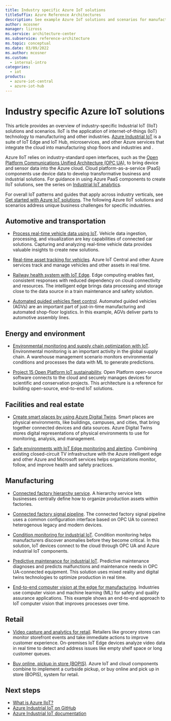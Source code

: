 ```yaml
---
title: Industry specific Azure IoT solutions
titleSuffix: Azure Reference Architectures
description: See example Azure IoT solutions and scenarios for manufacturing, smart buildings, retail, transportation, and across industries.
author: mcosner
manager: lizross
ms.service: architecture-center
ms.subservice: reference-architecture
ms.topic: conceptual
ms.date: 03/09/2022
ms.author: mcosner
ms.custom:
  - internal-intro
categories:
  - iot
products:
  - azure-iot-central
  - azure-iot-hub
---
```


# Industry specific Azure IoT solutions

This article provides an overview of industry-specific Industrial IoT (IIoT) solutions and scenarios. IIoT is the application of internet-of-things (IoT) technology to manufacturing and other industries. [Azure Industrial IoT](https://azure.microsoft.com/solutions/industry/manufacturing/iot) is a suite of IoT Edge and IoT Hub, microservices, and other Azure services that integrate the cloud into manufacturing shop floors and industries and .

Azure IIoT relies on industry-standard open interfaces, such as the [Open Platform Communications Unified Architecture (OPC UA)](https://opcfoundation.org/about/opc-technologies/opc-ua), to bring device and sensor data into the Azure cloud. Cloud platform-as-a-service (PaaS) components use device data to develop transformative business and industrial solutions. For guidance in using Azure PaaS components to create IIoT solutions, see the series on [Industrial IoT analytics](../../guide/iiot-guidance/iiot-architecture.yml).

For overall IoT patterns and guides that apply across industry verticals, see [Get started with Azure IoT solutions](iot-architecture-overview.md). The following Azure IIoT solutions and scenarios address unique business challenges for specific industries.

## Automotive and transportation

- [Process real-time vehicle data using IoT](../../example-scenario/data/realtime-analytics-vehicle-iot.yml). Vehicle data ingestion, processing, and visualization are key capabilities of connected car solutions. Capturing and analyzing real-time vehicle data provides valuable insights to create new solutions.

- [Real-time asset tracking for vehicles](../../solution-ideas/articles/real-time-asset-tracking-mgmt-iot-central.yml). Azure IoT Central and other Azure services track and manage vehicles and other assets in real time.

- [Railway health system with IoT Edge](../../example-scenario/predictive-maintenance/iot-predictive-maintenance.yml). Edge computing enables fast, consistent responses with reduced dependency on cloud connectivity and resources. The intelligent edge brings data processing and storage close to the data source in a train maintenance and safety solution.

- [Automated guided vehicles fleet control](../../example-scenario/iot/automated-guided-vehicles-fleet-control.yml). Automated guided vehicles (AGVs) are an important part of just-in-time manufacturing and automated shop-floor logistics. In this example, AGVs deliver parts to automotive assembly lines.

## Energy and environment

- [Environmental monitoring and supply chain optimization with IoT](../../solution-ideas/articles/environment-monitoring-and-supply-chain-optimization.yml). Environmental monitoring is an important activity in the global supply chain. A warehouse management scenario monitors environmental conditions and processes the data with ML to generate predictions.

- [Project 15 Open Platform IoT sustainability](../../solution-ideas/articles/project-15-iot-sustainability.yml). Open Platform open-source software connects to the cloud and securely manages devices for scientific and conservation projects. This architecture is a reference for building open-source, end-to-end IoT solutions.

## Facilities and real estate

- [Create smart places by using Azure Digital Twins](../../example-scenario/iot/smart-places.yml). Smart places are physical environments, like buildings, campuses, and cities, that bring together connected devices and data sources. Azure Digital Twins stores digital representations of physical environments to use for monitoring, analysis, and management.

- [Safe environments with IoT Edge monitoring and alerting](../../solution-ideas/articles/cctv-iot-edge-for-covid-19-safe-environment-and-mask-detection.yml). Combining existing closed-circuit TV infrastructure with the Azure intelligent edge and other Azure and Microsoft services helps organizations monitor, follow, and improve health and safety practices.

## Manufacturing

- [Connected factory hierarchy service](../../solution-ideas/articles/connected-factory-hierarchy-service.yml). A hierarchy service lets businesses centrally define how to organize production assets within factories.

- [Connected factory signal pipeline](../../example-scenario/iot/connected-factory-signal-pipeline.yml). The connected factory signal pipeline uses a common configuration interface based on OPC UA to connect heterogenous legacy and modern devices.

- [Condition monitoring for industrial IoT](../../solution-ideas/articles/condition-monitoring.yml). Condition monitoring helps manufacturers discover anomalies before they become critical. In this solution, IoT devices connect to the cloud through OPC UA and Azure industrial IoT components.

- [Predictive maintenance for industrial IoT](../../solution-ideas/articles/iot-predictive-maintenance.yml). Predictive maintenance diagnoses and predicts malfunctions and maintenance needs in OPC UA-connected equipment. This solution uses mixed reality and digital twins technologies to optimize production in real time.

- [End-to-end computer vision at the edge for manufacturing](../../reference-architectures/ai/end-to-end-smart-factory.yml). Industries use computer vision and machine learning (ML) for safety and quality assurance applications. This example shows an end-to-end approach to IoT computer vision that improves processes over time.

## Retail

- [Video capture and analytics for retail](../../solution-ideas/articles/video-analytics.yml). Retailers like grocery stores can monitor storefront events and take immediate actions to improve customer experience. On-premises IoT Edge devices analyze video data in real time to detect and address issues like empty shelf space or long customer queues.

- [Buy online, pickup in store (BOPIS)](../../example-scenario/iot/vertical-buy-online-pickup-in-store.yml). Azure IoT and cloud components combine to implement a curbside pickup, or buy online and pick up in store (BOPIS), system for retail.

## Next steps

- [What is Azure IIoT?](/azure/industrial-iot/overview-what-is-industrial-iot)
- [Azure Industrial IoT on GitHub](https://azure.github.io/Industrial-IoT)
- [Azure Industrial IoT documentation](/azure/industrial-iot)
